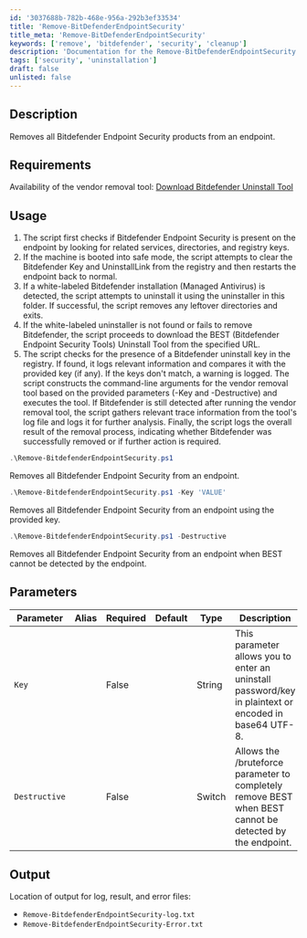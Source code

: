 ```yaml
---
id: '3037688b-782b-468e-956a-292b3ef33534'
title: 'Remove-BitDefenderEndpointSecurity'
title_meta: 'Remove-BitDefenderEndpointSecurity'
keywords: ['remove', 'bitdefender', 'security', 'cleanup']
description: 'Documentation for the Remove-BitDefenderEndpointSecurity command to remove all Bitdefender Endpoint Security products from an endpoint.'
tags: ['security', 'uninstallation']
draft: false
unlisted: false
---
```


## Description
Removes all Bitdefender Endpoint Security products from an endpoint.

## Requirements
Availability of the vendor removal tool: [Download Bitdefender Uninstall Tool](https://download.bitdefender.com/SMB/Hydra/release/bst_win/uninstallTool/BEST_uninstallTool.exe)

## Usage
1. The script first checks if Bitdefender Endpoint Security is present on the endpoint by looking for related services, directories, and registry keys.
2. If the machine is booted into safe mode, the script attempts to clear the Bitdefender Key and UninstallLink from the registry and then restarts the endpoint back to normal.
3. If a white-labeled Bitdefender installation (Managed Antivirus) is detected, the script attempts to uninstall it using the uninstaller in this folder. If successful, the script removes any leftover directories and exits.
4. If the white-labeled uninstaller is not found or fails to remove Bitdefender, the script proceeds to download the BEST (Bitdefender Endpoint Security Tools) Uninstall Tool from the specified URL.
5. The script checks for the presence of a Bitdefender uninstall key in the registry. If found, it logs relevant information and compares it with the provided key (if any). If the keys don't match, a warning is logged. The script constructs the command-line arguments for the vendor removal tool based on the provided parameters (-Key and -Destructive) and executes the tool. If Bitdefender is still detected after running the vendor removal tool, the script gathers relevant trace information from the tool's log file and logs it for further analysis. Finally, the script logs the overall result of the removal process, indicating whether Bitdefender was successfully removed or if further action is required.

```powershell
.\Remove-BitdefenderEndpointSecurity.ps1
```
Removes all Bitdefender Endpoint Security from an endpoint.

```powershell
.\Remove-BitdefenderEndpointSecurity.ps1 -Key 'VALUE'
```
Removes all Bitdefender Endpoint Security from an endpoint using the provided key.

```powershell
.\Remove-BitdefenderEndpointSecurity.ps1 -Destructive
```
Removes all Bitdefender Endpoint Security from an endpoint when BEST cannot be detected by the endpoint.

## Parameters

| Parameter         | Alias | Required  | Default   | Type      | Description                               |
| ----------------- | ----- | --------- | --------- | --------- | ----------------------------------------- |
| `Key`             |       | False     |           | String    | This parameter allows you to enter an uninstall password/key in plaintext or encoded in base64 UTF-8.  |
| `Destructive`     |       | False     |           | Switch    | Allows the /bruteforce parameter to completely remove BEST when BEST cannot be detected by the endpoint. |

## Output
Location of output for log, result, and error files:
- `Remove-BitdefenderEndpointSecurity-log.txt`
- `Remove-BitdefenderEndpointSecurity-Error.txt`



